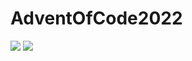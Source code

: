 # AdventOfCode2022

![](https://img.shields.io/badge/stars%20⭐-18-yellow) ![](https://img.shields.io/badge/days%20completed-9-red)
